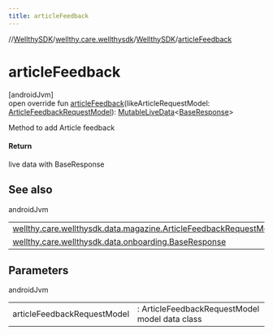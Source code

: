 ```yaml
---
title: articleFeedback
---
```

//[WellthySDK](../../../index.html)/[wellthy.care.wellthysdk](../index.html)/[WellthySDK](index.html)/[articleFeedback](article-feedback.html)



# articleFeedback



[androidJvm]\
open override fun [articleFeedback](article-feedback.html)(likeArticleRequestModel: [ArticleFeedbackRequestModel](../../wellthy.care.wellthysdk.data.magazine/-article-feedback-request-model/index.html)): [MutableLiveData](https://developer.android.com/reference/kotlin/androidx/lifecycle/MutableLiveData.html)&lt;[BaseResponse](../../wellthy.care.wellthysdk.data.onboarding/-base-response/index.html)&gt;



Method to add Article feedback



#### Return



live data with BaseResponse



## See also


androidJvm

| | |
|---|---|
| [wellthy.care.wellthysdk.data.magazine.ArticleFeedbackRequestModel](../../wellthy.care.wellthysdk.data.magazine/-article-feedback-request-model/index.html) |  |
| [wellthy.care.wellthysdk.data.onboarding.BaseResponse](../../wellthy.care.wellthysdk.data.onboarding/-base-response/index.html) |  |



## Parameters


androidJvm

| | |
|---|---|
| articleFeedbackRequestModel | : ArticleFeedbackRequestModel model data class |




